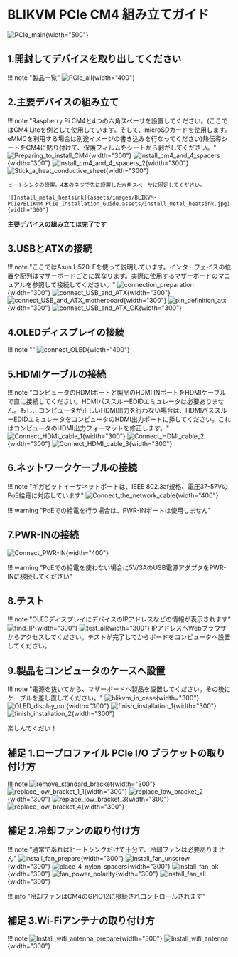 # BLIKVM PCIe CM4 組み立てガイド

![PCIe_main](assets/images/BLIKVM-PCIe/BLIKVM_PCIe_Installation_Guide.assets/PCIe_main.jpg){width="500"}
## **1.開封してデバイスを取り出してください**
!!! note "製品一覧"
    ![PCIe_all](assets/images/BLIKVM-PCIe/BLIKVM_PCIe_Installation_Guide.assets/PCIe_all.jpg){width="400"}

## **2.主要デバイスの組み立て**
!!! note "Raspberry Pi CM4と4つの六角スペーサを設置してください。(ここではCM4 Liteを例として使用しています。そして、microSDカードを使用します。eMMCを利用する場合は別途イメージの書き込みを行なってください)熱伝導シートをCM4に貼り付けて、保護フィルムをシートから剥がしてください。"
    ![Preparing_to_install_CM4](assets/images/BLIKVM-PCIe/BLIKVM_PCIe_Installation_Guide.assets/Preparing_to_install_CM4.jpg){width="300"}
    ![install_cm4_and_4_spacers](assets/images/BLIKVM-PCIe/BLIKVM_PCIe_Installation_Guide.assets/install_cm4_and_4_spacers.jpg){width="300"}
    ![install_cm4_and_4_spacers_2](assets/images/BLIKVM-PCIe/BLIKVM_PCIe_Installation_Guide.assets/install_cm4_and_4_spacers_2.jpg){width="300"}
    ![Stick_a_heat_conductive_sheet](assets/images/BLIKVM-PCIe/BLIKVM_PCIe_Installation_Guide.assets/Stick_a_heat_conductive_sheet.jpg){width="300"}

    ヒートシンクの設置。4本のネジで先に設置した六角スペーサに固定してください。

    ![Install_metal_heatsink](assets/images/BLIKVM-PCIe/BLIKVM_PCIe_Installation_Guide.assets/Install_metal_heatsink.jpg){width="300"}

**主要デバイスの組み立ては完了です**

## **3.USBとATXの接続**
!!! note "ここではAsus H520-Eを使って説明しています。インターフェイスの位置や配列はマザーボードごとに異なります。実際に使用するマザーボードのマニュアルを参照して接続してください。"
    ![connection_preparation](assets/images/BLIKVM-PCIe/BLIKVM_PCIe_Installation_Guide.assets/connection_preparation.jpg){width="300"}
    ![connect_USB_and_ATX](assets/images/BLIKVM-PCIe/BLIKVM_PCIe_Installation_Guide.assets/connect_USB_and_ATX.jpg){width="300"}
    ![connect_USB_and_ATX_motherboard](assets/images/BLIKVM-PCIe/BLIKVM_PCIe_Installation_Guide.assets/connect_USB_and_ATX_motherboard-165941489982915.jpg){width="300"}
    ![pin_definition_atx](assets/images/BLIKVM-PCIe/BLIKVM_PCIe_Installation_Guide.assets/pin_definition_atx.jpg){width="300"}
    ![connect_USB_and_ATX_OK](assets/images/BLIKVM-PCIe/BLIKVM_PCIe_Installation_Guide.assets/connect_USB_and_ATX_OK.jpg){width="300"}

## **4.OLEDディスプレイの接続**
!!! note ""
    ![connect_OLED](assets/images/BLIKVM-PCIe/BLIKVM_PCIe_Installation_Guide.assets/connect_OLED.jpg){width="400"}

## **5.HDMIケーブルの接続**
!!! note "コンピュータのHDMIポートと製品のHDMI INポートをHDMIケーブルで直に接続してください。HDMIパススルーEDIDエミュレータは必要ありません。もし、コンピュータが正しいHDMI出力を行わない場合は、HDMIパススルーEDIDエミュレータをコンピュータのHDMI出力ポートに挿してください。これはコンピュータのHDMI出力フォーマットを修正します。"
    ![Connect_HDMI_cable_1](assets/images/BLIKVM-PCIe/BLIKVM_PCIe_Installation_Guide.assets/Connect_HDMI_cable_1.jpg){width="300"}
    ![Connect_HDMI_cable_2](assets/images/BLIKVM-PCIe/BLIKVM_PCIe_Installation_Guide.assets/Connect_HDMI_cable_2.jpg){width="300"}
    ![Connect_HDMI_cable_3](assets/images/BLIKVM-PCIe/BLIKVM_PCIe_Installation_Guide.assets/Connect_HDMI_cable_3.jpg){width="300"}

## **6.ネットワークケーブルの接続**
!!! note "ギガビットイーサネットポートは、IEEE 802.3af規格、電圧37-57VのPoE給電に対応しています"
    ![Connect_the_network_cable](assets/images/BLIKVM-PCIe/BLIKVM_PCIe_Installation_Guide.assets/Connect_the_network_cable.jpg){width="400"}

!!! warning "PoEでの給電を行う場合は、PWR-INポートは使用しません"

## **7.PWR-INの接続**

![Connect_PWR-IN](assets/images/BLIKVM-PCIe/BLIKVM_PCIe_Installation_Guide.assets/Connect_PWR-IN.jpg){width="400"}

!!! warning "PoEでの給電を使わない場合に5V/3AのUSB電源アダプタをPWR-INに接続してください"

## **8.テスト**

!!! note "OLEDディスプレイにデバイスのIPアドレスなどの情報が表示されます"
    ![find_IP](assets/images/BLIKVM-PCIe/BLIKVM_PCIe_Installation_Guide.assets/find_IP.jpg){width="300"}
    ![test_all](assets/images/BLIKVM-PCIe/BLIKVM_PCIe_Installation_Guide.assets/test_all.jpg){width="300"}
    IPアドレスへWebブラウザからアクセスしてください。テストが完了してからボードをコンピュータへ設置してください。

## **9.製品をコンピュータのケースへ設置**

!!! note "電源を抜いてから、マザーボードへ製品を設置してください。その後にケーブルを差し直してください。"
    ![blikvm_in_case](assets/images/BLIKVM-PCIe/BLIKVM_PCIe_Installation_Guide.assets/blikvm_in_case.jpg){width="300"}
    ![OLED_display_out](assets/images/BLIKVM-PCIe/BLIKVM_PCIe_Installation_Guide.assets/OLED_display_out.jpg){width="300"}
    ![finish_installation_1](assets/images/BLIKVM-PCIe/BLIKVM_PCIe_Installation_Guide.assets/finish_installation_1.jpg){width="300"}
    ![finish_installation_2](assets/images/BLIKVM-PCIe/BLIKVM_PCIe_Installation_Guide.assets/finish_installation_2.jpg){width="300"}

楽しんでくだい！

## **補足 1.ロープロファイル PCIe I/O ブラケットの取り付け方**
!!! note
    ![remove_standard_bracket](assets/images/BLIKVM-PCIe/BLIKVM_PCIe_Installation_Guide.assets/remove_standard_bracket.jpg){width="300"}
    ![replace_low_bracket_1_1](assets/images/BLIKVM-PCIe/BLIKVM_PCIe_Installation_Guide.assets/replace_low_bracket_1_1.jpg){width="300"}
    ![replace_low_bracket_2](assets/images/BLIKVM-PCIe/BLIKVM_PCIe_Installation_Guide.assets/replace_low_bracket_2.jpg){width="300"}
    ![replace_low_bracket_3](assets/images/BLIKVM-PCIe/BLIKVM_PCIe_Installation_Guide.assets/replace_low_bracket_3.jpg){width="300"}
    ![replace_low_bracket_4](assets/images/BLIKVM-PCIe/BLIKVM_PCIe_Installation_Guide.assets/replace_low_bracket_4.jpg){width="300"}

## **補足 2.冷却ファンの取り付け方**

!!! note "通常であればヒートシンクだけで十分で、冷却ファンは必要ありません"
    ![install_fan_prepare](assets/images/BLIKVM-PCIe/BLIKVM_PCIe_Installation_Guide.assets/install_fan_prepare.jpg){width="300"}
    ![install_fan_unscrew](assets/images/BLIKVM-PCIe/BLIKVM_PCIe_Installation_Guide.assets/install_fan_unscrew.jpg){width="300"}
    ![place_4_nylon_spacers](assets/images/BLIKVM-PCIe/BLIKVM_PCIe_Installation_Guide.assets/place_4_nylon_spacers.jpg){width="300"}
    ![install_fan_ok](assets/images/BLIKVM-PCIe/BLIKVM_PCIe_Installation_Guide.assets/install_fan_ok.jpg){width="300"}
    ![fan_power_polarity](assets/images/BLIKVM-PCIe/BLIKVM_PCIe_Installation_Guide.assets/fan_power_polarity.jpg){width="300"}
    ![install_fan_all](assets/images/BLIKVM-PCIe/BLIKVM_PCIe_Installation_Guide.assets/install_fan_all.jpg){width="300"}

!!! info "冷却ファンはCM4のGPIO12に接続されコントロールされます"

## **補足 3.Wi-Fiアンテナの取り付け方**
!!! note
    ![Install_wifi_antenna_prepare](assets/images/BLIKVM-PCIe/BLIKVM_PCIe_Installation_Guide.assets/Install_wifi_antenna_prepare.jpg){width="300"}
    ![Install_wifi_antenna](assets/images/BLIKVM-PCIe/BLIKVM_PCIe_Installation_Guide.assets/Install_wifi_antenna.jpg){width="300"}
